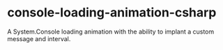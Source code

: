 # console-loading-animation-csharp
A System.Console loading animation with the ability to implant a custom message and interval.
